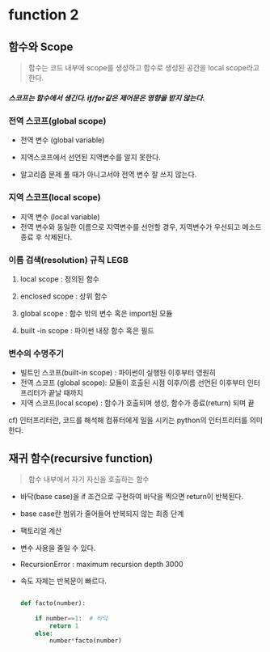 # function 2



## 함수와 Scope

> 함수는 코드 내부에 scope를 생성하고 함수로 생성된 공간을 local scope라고 한다.

##### 스코프는 함수에서 생긴다. if/for같은 제어문은 영향을 받지 않는다.



###  전역 스코프(global scope)

- 전역 변수 (global variable)

- 지역스코프에서 선언된 지역변수를 알지 못한다.

- 알고리즘  문제 풀 때가 아니고서야 전역 변수 잘 쓰지 않는다.

  

### 지역 스코프(local scope)

- 지역 변수 (local variable)
- 전역 변수와 동일한 이름으로 지역변수를 선언할 경우, 지역변수가 우선되고 메소드 종료 후 삭제된다.



### 이름 검색(resolution) 규칙 LEGB

1. local scope : 정의된 함수

2. enclosed scope : 상위 함수

3. global scope : 함수 밖의 변수 혹은 import된 모듈

4. built -in scope : 파이썬 내장 함수 혹은 필드



### 변수의 수명주기

- 빌트인 스코프(built-in scope) : 파이썬이 실행된 이후부터 영원히
- 전역 스코프 (global scope): 모듈이 호출된 시점 이후/이름 선언된 이후부터 인터프리터가 끝날 때까지
- 지역 스코프(local scope) : 함수가 호출되며 생성, 함수가 종료(return) 되며 끝



cf) 인터프리터란, 코드를 해석해 컴퓨터에게 일을 시키는 python의 인터프리터를 의미한다.



## 재귀 함수(recursive function)

> 함수 내부에서 자기 자신을 호출하는 함수

- 바닥(base case)을 if 조건으로 구현하여 바닥을 찍으면 return이 반복된다.

- base case란 범위가 줄어들어 반복되지 않는 최종 단계

- 팩토리얼 계산

- 변수 사용을 줄일 수 있다. 

- RecursionError   : maximum recursion depth 3000

- 속도 자체는 반복문이 빠르다.

  ```python
  
  def facto(number):
      
      if number==1:  # 바닥 
          return 1
      else:
          number*facto(number)
  ```

  



